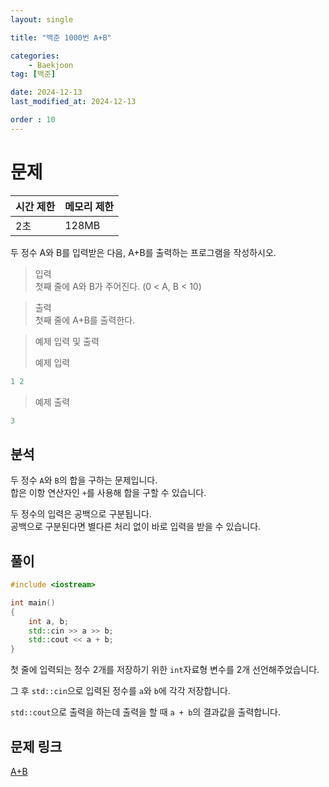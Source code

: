 ```yaml
---
layout: single

title: "백준 1000번 A+B"

categories:
    - Baekjoon
tag: [백준]

date: 2024-12-13
last_modified_at: 2024-12-13

order : 10
---
```


# 문제

|시간 제한|메모리 제한|
|---|---|
|2초|128MB|

두 정수 A와 B를 입력받은 다음, A+B를 출력하는 프로그램을 작성하시오.

> 입력  
> 첫째 줄에 A와 B가 주어진다. (0 < A, B < 10)

> 출력  
> 첫째 줄에 A+B를 출력한다.

> 예제 입력 및 출력
>
> 예제 입력
```cpp
1 2
```
>
> 예제 출력
```cpp
3
```

## 분석

두 정수 `A`와 `B`의 합을 구하는 문제입니다.  
합은 이항 연산자인 `+`를 사용해 합을 구할 수 있습니다.

두 정수의 입력은 공백으로 구분됩니다.  
공백으로 구분된다면 별다른 처리 없이 바로 입력을 받을 수 있습니다.

## 풀이

```cpp
#include <iostream>

int main()
{
	int a, b;
	std::cin >> a >> b;
	std::cout << a + b;
}
```

첫 줄에 입력되는 정수 2개를 저장하기 위한 `int`자료형 변수를 2개 선언해주었습니다.

그 후 `std::cin`으로 입력된 정수를 `a`와 `b`에 각각 저장합니다.

`std::cout`으로 출력을 하는데 출력을 할 때 `a + b`의 결과값을 출력합니다.

## 문제 링크

[A+B](https://www.acmicpc.net/problem/1000)